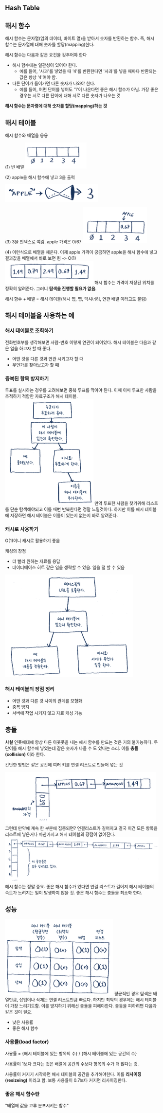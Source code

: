 ## Hash Table

## 해시 함수

해시 함수는 문자열(임의 데이터, 바이트 열)을 받아서 숫자를 반환하는 함수. 즉, 해시 함수는 문자열에 대해 숫자를 할당(mapping)한다.

해시 함수는 다음과 같은 요건을 갖추어야 한다
- 해시 함수에는 일관성이 있어야 한다.
  - 예를 들어, '사과'를 넣었을 때 '4'를 반환한다면 '사과'를 넣을 때마다 반환되는 값은 항상 '4'여야 함.
- 다른 단어가 들어가면 다른 숫자가 나와야 한다. 
  - 예를 들어, 어떤 단어를 넣어도 '1'이 나온다면 좋은 해시 함수가 아님. 가장 좋은 경우는 서로 다른 단어에 대해 서로 다른 숫자가 나오는 것

**해시 함수는 문자령에 대해 숫자를 할당(mapping)하는 것**

## 해시 테이블
해시 함수와 배열을 응용

(1) 빈 배열
![SCR-20250404-bdtj.png](SCR-20250404-bdtj.png)

(2) apple을 해시 함수에 넣고 3을 출력

![](SCR-20250404-ceqw.png)

(3) 3을 인덱스로 여김. apple 가격은 0/67
![](SCR-20250404-cfcn.png)

(4) 이런식으로 배열을 채운다. 이제 apple 가격이 궁금하면 apple을 해시 함수에 넣고 결과값을 배열에서 바로 보면 됨 -> O(1)
![](SCR-20250404-cfnl.png)
해시 함수는 가격이 저장된 위치를 정확히 알려준다. 그러니 **탐색을 진행할 필요가 없음**.

해시 함수 + 배열 = 해시 테이블(해시 맵, 맵, 딕셔너리, 연관 배열 이라고도 불림)

## 해시 테이블을 사용하는 예

### 해시 테이블로 조회하기
전화번호부를 생각해보면 사람-번호 이렇게 연관이 되어있다. 해시 테이블은 다음과 같은 일을 하고자 할 때 좋다.
- 어떤 것을 다른 것과 연관 시키고자 할 때
- 무언가를 찾아보고자 할 때
### 중복된 항목 방지하기
투표를 실시하는 경우를 고려해보면 중복 투표를 막아야 된다. 이때  이미 투표한 사람을 추적하기 적합한 자료구조가 해시 테이블.
![](SCR-20250404-cjft.png)
만약 투표한 사람을 찾기위해 리스트를 단순 탐색해야되고 이를 매번 반복한다면 정말 느릴것이다. 하지만 이를 해시 테이블에 저장하면 해시 테이블은 이름이 있는지 없는지 바로 알려준다.
### 캐시로 사용하기
O(1)이니 캐시로 활용하기 좋음

캐싱의 장점

- 더 빨리 원하는 자료를 응답
- 데이터베이스 히트 같은 일을 생략할 수 있음. 일을 덜 할 수 있음

![](SCR-20250404-lfuj.png)
### 해시 테이블의 장점 정리
- 어떤 것과 다른 것 사이의 관계를 모형화
- 중복 방지
- 서버에 작업 시키지 않고 자료 캐싱 가능

## 충돌
**사실** 인풋에대해 항상 다른 아웃풋을 내는 해시 함수를 만드는 것은 거의 불가능하다. 두 단어를 해시 함수에 넣었는데 같은 숫자가 나올 수 도 있다는 소리. 이를 **충돌(collision)** 이라 한다.

간단한 방법은 같은 공간에 여러 키를 연결 리스트로 만들어 넣는 것

![](SCR-20250404-lhuf.png)
그런데 만약에 계속 한 부분에 집중되면? 연결리스트가 길어지고 결국 이건 모든 항목을 리스트에 넣은거나 마찬가지고 해시 테이블의 장점이 없어진다.
![](SCR-20250404-lihw.png)
해시 함수는 정말 중요. 좋은 해시 함수가 있다면 연결 리스트가 길어져 해시 테이블의 속도가 느려지는 일이 발생하지 않을 것. 좋은 해시 함수는 충돌을 최소화 한다.
## 성능
![](SCR-20250404-lkvi.png)
평균적인 경우 탐색은 배열만큼, 삽입이나 삭제는 연결 리스트만큼 빠르다. 하지만 최악의 경우에는 해시 테이블이 가장 느리기도함. 이를 방지하기 위해선 충돌을 피해야한다. 충동을 피하려면 다음과 같은 것이 필요.
- 낮은 사용률
- 좋은 해시 함수
### 사용률(load factor)

사용률 = {해시 테이블에 있는 항목의 수} / {해시 테이블에 있는 공간의 수}

사용률이 1보다 크다는 것은 배열에 공간의 수보다 항목의 수가 더 많다는 것. 

사용률이 커지기 시작하면 해시 테이블의 공간을 추가해야한다. 이를 **리사이징(resizeing)** 이라고 함. 보통 사용률이 0.7보다 커지면 리사이징한다.

### 좋은 해시 함수란
"배열에 값을 고루 분포시키는 함수"



